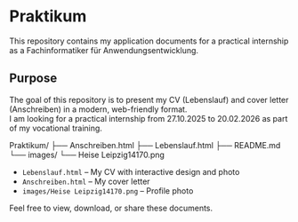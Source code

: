 # Praktikum

This repository contains my application documents for a practical internship as a Fachinformatiker für Anwendungsentwicklung.

## Purpose

The goal of this repository is to present my CV (Lebenslauf) and cover letter (Anschreiben) in a modern, web-friendly format.  
I am looking for a practical internship from 27.10.2025 to 20.02.2026 as part of my vocational training.

Praktikum/
├── Anschreiben.html
├── Lebenslauf.html
├── README.md
└── images/
    └── Heise Leipzig14170.png

- `Lebenslauf.html` – My CV with interactive design and photo
- `Anschreiben.html` – My cover letter
- `images/Heise Leipzig14170.png` – Profile photo

Feel free to view, download, or share these documents.
